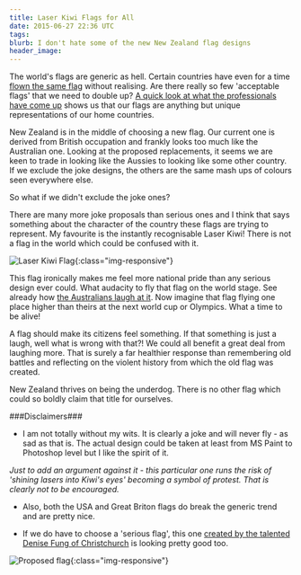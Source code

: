 ```yaml
---
title: Laser Kiwi Flags for All
date: 2015-06-27 22:36 UTC
tags:
blurb: I don't hate some of the new New Zealand flag designs
header_image:
---
```


The world's flags are generic as hell. Certain countries have even for a time [flown the same flag](https://en.wikipedia.org/wiki/Liechtenstein_at_the_1936_Summer_Olympics) without realising. Are there really so few 'acceptable flags' that we need to double up? [A quick look at what the professionals have come up](http://www.quora.com/What-countries-have-very-similar-looking-flags) shows us that our flags are anything but unique representations of our home countries.

New Zealand is in the middle of choosing a new flag. Our current one is derived from British occupation and frankly looks too much like the Australian one. Looking at the proposed replacements, it seems we are keen to trade in looking like the Aussies to looking like some other country. If we exclude the joke designs, the others are the same mash ups of colours seen everywhere else.

So what if we didn't exclude the joke ones?

There are many more joke proposals than serious ones and I think that says something about the character of the country these flags are trying to represent. My favourite is the instantly recognisable Laser Kiwi! There is not a flag in the world which could be confused with it.

![Laser Kiwi Flag](https://www.govt.nz/assets/flags-designs/3127-flag.png "Laser Kiwi Flag Design: A brown kiwi with a green laser firing out of its eye on a black background"){:class="img-responsive"}

This flag ironically makes me feel more national pride than any serious design ever could. What audacity to fly that flag on the world stage. See already how [the Australians laugh at it](https://au.tv.yahoo.com/sunrise/video/watch/28307476/what-about-a-new-flag-eh-bro/). Now imagine that flag flying one place higher than theirs at the next world cup or Olympics. What a time to be alive!

A flag should make its citizens feel something. If that something is just a laugh, well what is wrong with that?! We could all benefit a great deal from laughing more. That is surely a far healthier response than remembering old battles and reflecting on the violent history from which the old flag was created.

New Zealand thrives on being the underdog. There is no other flag which could so boldly claim that title for ourselves.

###Disclaimers###

* I am not totally without my wits. It is clearly a joke and will never fly - as sad as that is. The actual design could be taken at least from MS Paint to Photoshop level but I like the spirit of it.

*Just to add an argument against it - this particular one runs the risk of 'shining lasers into Kiwi's eyes' becoming a symbol of protest. That is clearly not to be encouraged.*

* Also, both the USA and Great Briton flags do break the generic trend and are pretty nice.

* If we do have to choose a 'serious flag', this one [created by the talented Denise Fung of Christchurch](http://www.nzherald.co.nz/nz/news/article.cfm?c_id=1&objectid=11471215 "Red, white and blue design with a stylised fern running along the diagonal and white stars on blue") is looking pretty good too.

![Proposed flag](http://media.nzherald.co.nz/webcontent/image/jpg/201526/Nz_620x310.jpg){:class="img-responsive"}
